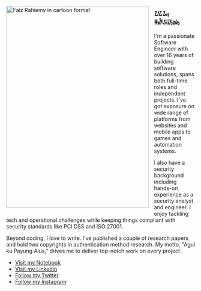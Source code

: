 <p><img align="left" style="width: 380px; margin-right: 1em; margin-bottom: 1em;" src="https://lh3.googleusercontent.com/pw/AP1GczM11rQu5UVK9bBwoQI5RlKAUm4B4GtY0QvfKedZwTqfDkXrLTo9mIWC2v8kD5ZIKz5mvvUYR76_Vo30BS9g09b9LzHl3MG-fHdgHj7Ky8aDfKYA38iLfEYYnXSWayabRJlVPpyiV_Q0TeqT-4J1a8_m1w=w500-h707-s-no-gm?authuser=0" alt="Faiz Rahiemy in cartoon format" height="537"></p>
<div class="text-center">
<h3 class="sunda text-primary">ᮖᮄᮐ᮪ ᮛᮠᮤᮈᮙ᮪ᮚ᮪</h3>
</div>
<p>I'm a passionate Software Engineer with over 16 years of building software solutions, spans both full-time roles and independent projects. I've got exposure on wide range of platforms from websites and mobile apps to games and automation systems.</p>
<p>I also have a security background including hands-on experience as a security analyst and engineer. I enjoy tackling tech and operational challenges while keeping things compliant with security standards like PCI DSS and ISO 27001.</p>
<p>Beyond coding, I love to write. I've published a couple of research papers and hold two copyrights in authentication method research. My motto, "Agul ku Payung Alus," drives me to deliver top-notch work on every project.</p>
<ul>
  <li><a href="https://faiz.rahiemy.id" target="_blank" rel="noopener">Visit my Notebook</a></li>
  <li><a href="https://linkedin.com/in/FaizRahiemy" target="_blank" rel="noopener">Visit my Linkedin</a></li>
  <li><a href="https://twitter.com/FaizRahiemy" target="_blank" rel="noopener">Follow my Twitter</a></li>
  <li><a href="https://instagram.com/FaizRahiemy" target="_blank" rel="noopener">Follow my Instagram</a></li>
</ul>
